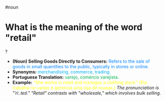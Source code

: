 #noun

# What is the meaning of the word "retail"
?
* **(Noun) Selling Goods Directly to Consumers:** <span style="color:rgb(0, 132, 255)">Refers to the sale of goods in small quantities to the public, typically in stores or online.</span>
* **Synonyms:** <span style="color:rgb(0, 176, 240)">merchandising, commerce, trading.</span>
* **Portuguese Translation:** <span style="color:rgb(0, 176, 80)">varejo, comércio varejista.</span>
* **Example:** <span style="color:rgb(255, 255, 0)">"She works in retail and manages a clothing store." (Ela trabalha no varejo e gerencia uma loja de roupas.)</span>
*The pronunciation is "ˈriː.teɪl." "Retail" contrasts with "wholesale," which involves bulk selling.*
<!--SR:!2025-07-02,1,210-->
